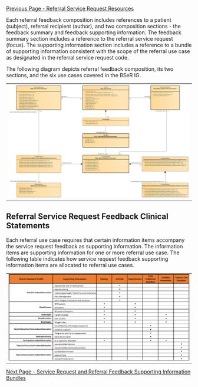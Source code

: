 [Previous Page - Referral Service Request Resources](ReferralServiceRequestResources.html)

Each referral feedback composition includes references to a patient (subject), referral recipient (author), and two composition sections - the feedback summary and feedback supporting information. The feedback summary section includes a reference to the referral service request (focus). The supporting information section includes a reference to a bundle of supporting information consistent with the scope of the referral use case as designated in the referral service request code. 

The following diagram depicts referral feedback composition, its two sections, and the six use cases covered in the BSeR IG. 

<center><table><tr><td><img src="Service Request Feedback.png" style="width:100%;"/></td></tr></table>
</center>

## Referral Service Request Feedback Clinical Statements

Each referral use case requires that certain information items accompany the service request feedback as supporting information. The information items are supporting information for one or more referral use case. The following table indicates how service request feedback supporting information items are allocated to referral use cases.

<center><table><tr><td><img src="Request Feedback Clinical Statements.png" style="width:100%;"/></td></tr></table>
</center>


[Next Page - Service Request and Referral Feedback Supporting Information Bundles](ServiceRequestandReferralFeedbackSupportingInformationBundles.html)